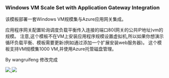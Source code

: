 ### Windows VM Scale Set with Application Gateway Integration ###

该模板部署一套Windows VM规模集与Azure应用网关集成。

应用程序网关配置轮询调度负载平衡传入连接的端口80(网关的公共IP地址)vm的规模。
注意,这个模板不在VM上安装应用程序规模设置虚拟机,所以如果你想演示循环负载平衡、模板需要更新(例如通过添加一个扩展安装web服务器)。
这个模板支持VM规模集1000 VM,并使用Azure托管磁盘管理。

By wangruifeng 修改完成

<a href="https://portal.azure.cn/#create/Microsoft.Template/uri/https%3A%2F%2Fraw.githubusercontent.com%2FAzure%2Fazure-quickstart-templates%2Fmaster%2F201-vmss-ubuntu-app-gateway%2Fazuredeploy.json" target="_blank">
    <img src="http://azuredeploy.net/deploybutton.png"/>
</a>
<a href="http://armviz.io/#/?load=https%3A%2F%2Fraw.githubusercontent.com%2FAzure%2Fazure-quickstart-templates%2Fmaster%2F201-vmss-ubuntu-app-gateway%2Fazuredeploy.json" target="_blank">
    <img src="http://armviz.io/visualizebutton.png"/>
</a>

